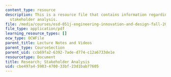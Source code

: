 ```yaml
---
content_type: resource
description: This is a resource file that contains information regarding research;
  stakeholder analysis.
file: /media/courses/esd-051j-engineering-innovation-and-design-fall-2012/cbe497a45983470033bf23d1bab77605_MITESD_051JF12_Lec03.pdf
file_type: application/pdf
learning_resource_types: []
ocw_type: OCWFile
parent_title: Lecture Notes and Videos
parent_type: CourseSection
parent_uid: ccb69fa2-6392-7ade-d774-c12a6733de1e
resourcetype: Document
title: Research; Stakeholder Analysis
uid: cbe497a4-5983-4700-33bf-23d1bab77605
---
```

